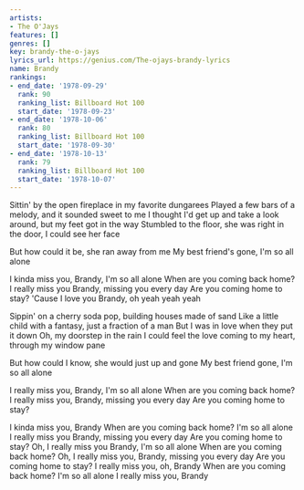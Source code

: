 ```yaml
---
artists:
- The O'Jays
features: []
genres: []
key: brandy-the-o-jays
lyrics_url: https://genius.com/The-ojays-brandy-lyrics
name: Brandy
rankings:
- end_date: '1978-09-29'
  rank: 90
  ranking_list: Billboard Hot 100
  start_date: '1978-09-23'
- end_date: '1978-10-06'
  rank: 80
  ranking_list: Billboard Hot 100
  start_date: '1978-09-30'
- end_date: '1978-10-13'
  rank: 79
  ranking_list: Billboard Hot 100
  start_date: '1978-10-07'
---
```

Sittin' by the open fireplace in my favorite dungarees
Played a few bars of a melody, and it sounded sweet to me
I thought I'd get up and take a look around, but my feet got in the way
Stumbled to the floor, she was right in the door, I could see her face


But how could it be, she ran away from me
My best friend's gone, I'm so all alone


I kinda miss you, Brandy, I'm so all alone
When are you coming back home?
I really miss you Brandy, missing you every day
Are you coming home to stay?
'Cause I love you Brandy, oh yeah yeah yeah


Sippin' on a cherry soda pop, building houses made of sand
Like a little child with a fantasy, just a fraction of a man
But I was in love when they put it down
Oh, my doorstep in the rain
I could feel the love coming to my heart, through my window pane


But how could I know, she would just up and gone
My best friend gone, I'm so all alone


I really miss you, Brandy, I'm so all alone
When are you coming back home?
I really miss you, Brandy, missing you every day
Are you coming home to stay?




I kinda miss you, Brandy
When are you coming back home? I'm so all alone
I really miss you Brandy, missing you every day
Are you coming home to stay?
Oh, I really miss you Brandy, I'm so all alone
When are you coming back home?
Oh, I really miss you, Brandy, missing you every day
Are you coming home to stay?
I really miss you, oh, Brandy
When are you coming back home? I'm so all alone
I really miss you, Brandy
